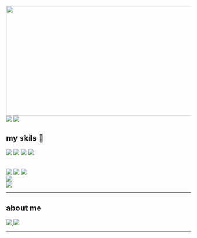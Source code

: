 <a href="https://github.com/devxb/gitanimals">
<img
  src="https://render.gitanimals.org/farms/Yongjin081002"
  width="601"
  height="300"
/>
</a>
    <div display="flex" flex-direction="column">
      <img src='https://github-readme-stats.vercel.app/api/top-langs/?username=Yongjin081002&theme=blue-green'>
      <img src='https://github-readme-stats.vercel.app/api?username=Yongjin081002&hide=contribs,prs&show_icons=true&theme=whiegray)'>
    </div>
    
## my skils 👋
  <p></p>
    <div>
      <img src="https://img.shields.io/badge/github-181717?style=for-the-badge&logo=github&logoColor=white">
      <img src="https://img.shields.io/badge/Python-3776AB?style=for-the-badge&logo=Python&logoColor=white">
      <img src="https://img.shields.io/badge/HTML-239120?style=for-the-badge&logo=html5&logoColor=white">
       <img src='https://img.shields.io/badge/CSS-239120?&style=for-the-badge&logo=css3&logoColor=white'>
    </div>
    <br>
    <br>
    <div>
        <img src='https://img.shields.io/badge/React-20232A?style=for-the-badge&logo=react&logoColor=61DAFB'>
         <img src="https://img.shields.io/badge/Javascript-F7DF1E?style=for-the-badge&logo=Javascript&logoColor=white">
        <img src='https://img.shields.io/badge/vue.js-%2335495e.svg?style=for-the-badge&logo=vuedotjs&logoColor=%234FC08D)'>
      <br>
        <img src='https://skillicons.dev/icons?i=js,html,css,react,vue,)](https://skillicons.dev'>
      <br>
        <img src='https://skillicons.dev/icons?i=python,github,)](https://skillicons.dev'>
    </div>
    <hr>
    
   <h2>about me </h2>
    <a href='https://www.instagram.com/kimu_yj/'>
       <img src='https://skillicons.dev/icons?i=instagram,)](https://skillicons.dev'>
    </a>
    <a href='https://yong08.notion.site/451eba842c3441cc97c5a7f49f511cbe?pvs=4'>
      <img src='https://skillicons.dev/icons?i=notion,)](https://skillicons.dev'>
    </a>
    <hr>
    <br>
    <br>


